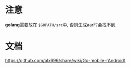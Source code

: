 # 注意
**golang**需要放在 `$GOPATH/src`中, 否则生成aar时会找不到.

# 文档
https://github.com/alx696/share/wiki/Go-mobile-(Android)

